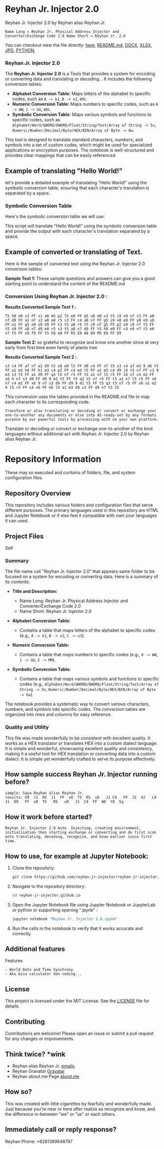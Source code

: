 # Reyhan Jr. Injector 2.0

Reyhan Jr. Injector 2.0 by Reyhan alias Reyhan Jr.
```code
Name Long = Reyhan Jr. Physical Address Injector and Converter/Exchange Code 2.0 Name Short = Reyhan Jr. 2.0
```

You can checkout view the file directly:
[here](https://github.com/reyhan-jr-injector/2.0/blob/main/Reyhan%20Jr.%20Injector%202.0.ipynb),
[README.md](https://github.com/reyhan-jr-injector/2.0/blob/main/README.md),
[DOCX](https://github.com/reyhan-jr-injector/2.0/blob/main/Reyhan%20Jr.%20Injector%202.0.docx),
[XLSX](https://github.com/reyhan-jr-injector/2.0/blob/main/Reyhan%20Jr.%20Injector%202.0.xlsx),
[JPG](https://github.com/reyhan-jr-injector/2.0/blob/main/Reyhan%20Jr.%20Injector%202.0.jpg),
[PYTHON](https://github.com/reyhan-jr-injector/2.0/blob/main/Reyhan%20Jr.%20Injector%202.0.ipynb),

### Reyhan Jr. Injector 2.0

The **Reyhan Jr. Injector 2.0** is a Tools that provides a system for encoding or converting data and translating or decoding... It includes the following conversion tables:

- **Alphabet Conversion Table:** Maps letters of the alphabet to specific codes, such as `A -> k1`, `B -> x2`, etc.
- **Numeric Conversion Table:** Maps numbers to specific codes, such as `0 -> WW`, `1 -> GG`, etc.
- **Symbolic Conversion Table:** Maps various symbols and functions to specific codes, such as `Alphabet/Word/QWORD/DWORD/Float/String/Text/Array of String -> 5v`, `Numeric/Number/Decimal/Byte/HEX/BIN/Array of Byte -> 6w`.

This tool is designed to translate standard characters, numbers, and symbols into a set of custom codes, which might be used for specialized applications or encryption purposes. The notebook is well-structured and provides clear mappings that can be easily referenced.

## Example of translating "Hello World!"

let's provide a detailed example of translating "Hello World!" using the symbolic conversion table, ensuring that each character's translation is separated by a space.

### Symbolic Conversion Table
Here's the symbolic conversion table we will use:

This script will translate "Hello World!" using the symbolic conversion table and provide the output with each character's translation separated by a space.

## Example of converted or translating of Text.
Here is the sample of converted text using the Reyhan Jr. Injector 2.0 conversion tables:

**Sample Text 1:** These sample questions and answers can give you a good starting point to understand the content of the README.md

### Conversion Using Reyhan Jr. Injector 2.0 :

**Results Converted Sample Text 1 :** 
```
T5 h8 e0 s3 FF s1 a8 m5 p2 l5 e0 FF q5 u8 e0 s3 t5 i9 o9 n7 s3 FF a8 n7 d9 FF a1 n7 s3 w8 e0 r5 s3 FF c4 a8 n7 FF g5 i9 v8 e0 FF y8 o9 u8 FF a1 FF g5 o9 o9 d9 FF s3 t5 a8 r5 t5 i9 n7 g5 FF p2 o9 i9 n7 t5 FF t5 o9 FF u8 n7 d9 e0 r5 s3 t5 a8 n7 d9 FF t5 h8 e0 FF c4 o9 n7 t5 e0 n7 t5 FF o9 f9 FF t5 h8 e0 FF R5 E0 A8 D9 M5 E0 FF D9
```
**Sample Text 2:** so grateful to recognize and know one another since at very early from first time even family of plants tree

**Results Converted Sample Text 2 :** 
```
s3 c4 FF a7 n7 a1 d9 t5 x6 e0 l5 FF d9 c4 FF n7 t5 s3 c4 a7 m3 9 d6 t5 FF a1 m3 h4 FF k1 m3 c4 p2 FF c4 m3 t5 FF a1 m3 c4 d9 j8 t5 n7 FF s3 9 m3 s3 t5 FF a1 d9 FF q3 t5 n7 r5 FF t5 a1 n7 l5 r5 FF x6 n7 c4 m2 FF x6 9 n7 s3 d9 FF d9 9 m2 t5 FF t5 q3 t5 n7 r5 FF t5 a1 n7 l5 r5 FF x6 n7 c4 m2 FF x6 9 n7 s3 d9 FF d9 9 m2 t5 FF t5 q3 t5 n7 r5 FF x6 a1 m2 9 l5 r5 FF c4 x6 FF m5 l5 a1 m3 d9 s3 FF d9 n7 t5 t5
```

This conversion uses the tables provided in the README.md file to map each character to its corresponding code.
```code
Transform or also translating or decoding or convert or exchange your one-to-another any documents or else into AI-ready-set by any formats purpose by our powerful tools by processing with on your own platform.

```
Translate or decoding or convert or exchange one-to-another of the kind languages without additional act with Reyhan Jr. Injector 2.0 by Reyhan alias Reyhan Jr.

# Repository Information
These may so executed and contains of folders, file, and system configuration files.

## Repository Overview

This repository includes various folders and configuration files that serve different purposes. The primary languages used in this repository are HTML and Jupyter Notebook or if else feel it compatible with own your languages it can used.

## Project Files

Self


### Summary

The file name call "Reyhan Jr. Injector 2.0" that appears same folder to be focused on a system for encoding or converting data. Here is a summary of its contents:

- **Title and Description:**
  - Name Long: Reyhan Jr. Physical Address Injector and Converter/Exchange Code 2.0
  - Name Short: Reyhan Jr. Injector 2.0

- **Alphabet Conversion Table:**
  - Contains a table that maps letters of the alphabet to specific codes (e.g., `A -> k1`, `B -> x2`, `C -> u3`).

- **Numeric Conversion Table:**
  - Contains a table that maps numbers to specific codes (e.g., `0 -> WW`, `1 -> GG`, `2 -> MM`).

- **Symbolic Conversion Table:**
  - Contains a table that maps various symbols and functions to specific codes (e.g., `Alphabet/Word/QWORD/DWORD/Float/String/Text/Array of String -> 5v`, `Numeric/Number/Decimal/Byte/HEX/BIN/Array of Byte -> 6w`).

The notebook provides a systematic way to convert various characters, numbers, and symbols into specific codes. The conversion tables are organized into rows and columns for easy reference.

### Quality and Utility

This file was made wonderfully to be consistent with excellent quality. It works as a HEX translator or translates HEX into a custom dialect language. It is simple and wonderful, showcasing excellent quality and consistency, making it a useful tool for HEX translation or converting data into a custom dialect. It is simple yet wonderfully crafted to serve its purpose effectively.

## How sample success Reyhan Jr. Injector running before?
```code
sample: Saya Reyhan alias Reyhan Jr.
results: h9  J1  R5  J1  FF  v8  T5  R5  u8   J1 C4   FF  J1  X2   L9   J1  O9   FF  v8  T5   R5   u8   J1  C4  FF  W0  Y8  Sq
```

## How it work before started?
```code
Reyhan Jr. Injector 2.0 Auto  Injecting, creating environment, initialisation then starting exchange or converting and do first scan onto translating, decoding, recognize, and know earlier since first time.
```

## How to use, for example at Jupyter Notebook:
1. Clone the repository:
    ```sh
    git clone https://github.com/reyhan-jr-injector/reyhan-jr-injector.github.io.git
    ```
2. Navigate to the repository directory:
    ```sh
    cd reyhan-jr-injector.github.io
    ```
3. Open the Jupyter Notebook file using Jupyter Notebook or JupyterLab or python or supporting opening ".ipynb" :
    ```sh
    jupyter notebook "Reyhan Jr. Injector 2.0.ipynb"
    ```
4. Run the cells in the notebook to verify that it works accurate and correctly.

## Additional features
Features
```code
- World Date and Time Synchrony
- Aku bisa calculator dan coding...
```

## License

This project is licensed under the MIT License. See the [LICENSE](LICENSE) file for details.

## Contributing

Contributions are welcome! Please open an issue or submit a pull request for any changes or improvements.

## Think twice? *wink 
- Reyhan alias Reyhan Jr. [emails](mailto:organization.owner@gmail.com).
- Reyhan Gravatar [Gravatar](https://gravatar.com/orgsowner)
- Reyhan about.me Page [about.me](https://about.me/organization_owner)

## How so?
This was created with little cigarettes by fearfully and wonderfully made.
Just because you're near or here after realize as recognize and know, and the difference in-between "we" or "us" or each others.

## Immediately call or reply response?
Reyhan Phone: +6281389648797











